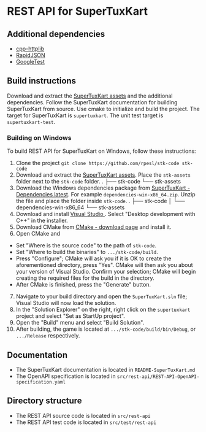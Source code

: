 # REST API for SuperTuxKart

## Additional dependencies
- [cpp-httplib](https://github.com/yhirose/cpp-httplib)
- [RapidJSON](https://rapidjson.org/)
- [GoogleTest](https://github.com/google/googletest)

## Build instructions
Download and extract the [SuperTuxKart assets](https://github.com/supertuxkart/stk-assets-mobile/releases) and the additional dependencies.
Follow the SuperTuxKart documentation for building SuperTuxKart from source.
Use cmake to initialize and build the project.
The target for SuperTuxKart is `supertuxkart`.
The unit test target is `supertuxkart-test`.

### Building on Windows
To build REST API for SuperTuxKart on Windows, follow these instructions:

1. Clone the project `git clone https://github.com/rpesl/stk-code stk-code`
2. Download and extract the [SuperTuxKart assets](https://github.com/supertuxkart/stk-assets-mobile/releases). Place the `stk-assets` folder next to the `stk-code` folder.
    .
    ├── stk-code
    └── stk-assets
3. Download the Windows dependencies package from [SuperTuxKart - Dependencies latest](https://github.com/supertuxkart/dependencies/releases). For example `dependencies-win-x86_64.zip`. Unzip the file and place the folder inside `stk-code`.
    .
    ├── stk-code
    │   └── dependencies-win-x86_64
    └── stk-assets
4. Download and install [Visual Studio ](https://www.visualstudio.com/downloads/). Select "Desktop development with C++" in the installer.
5. Download CMake from [CMake - download page](https://cmake.org/download/) and install it.
6. Open CMake and
- Set "Where is the source code" to the path of `stk-code`.
- Set "Where to build the binaries" to `.../stk-code/build`.
- Press "Configure"; CMake will ask you if it is OK to create the aforementioned directory, press "Yes". CMake will then ask you about your version of Visual Studio. Confirm your selection; CMake will begin creating the required files for the build in the directory.
- After CMake is finished, press the "Generate" button.
7. Navigate to your build directory and open the `SuperTuxKart.sln` file; Visual Studio will now load the solution.
8. In the "Solution Explorer" on the right, right click on the `supertuxkart` project and select "Set as StartUp project".
9. Open the "Build" menu and select "Build Solution".
10. After building, the game is located at `.../stk-code/build/bin/Debug`, or `.../Release` respectively.


## Documentation
- The SuperTuxKart documentation is located in `README-SuperTuxKart.md`
- The OpenAPI specification is located in `src/rest-api/REST-API-OpenAPI-specification.yaml`

## Directory structure
- The REST API source code is located in `src/rest-api`
- The REST API test code is located in `src/test/rest-api`
